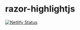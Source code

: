 # razor-highlightjs

[![Netlify Status](https://api.netlify.com/api/v1/badges/e398d79a-9374-4347-82a9-6f0f7f0d9ff8/deploy-status)](https://app.netlify.com/sites/keen-bartik-16d428/deploys)
